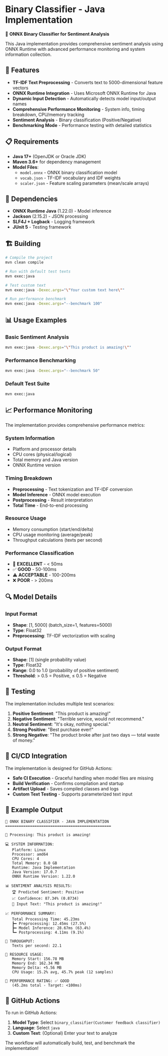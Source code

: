# Binary Classifier - Java Implementation

🤖 **ONNX Binary Classifier for Sentiment Analysis**

This Java implementation provides comprehensive sentiment analysis using ONNX Runtime with advanced performance monitoring and system information collection.

## 🚀 Features

- **TF-IDF Text Preprocessing** - Converts text to 5000-dimensional feature vectors
- **ONNX Runtime Integration** - Uses Microsoft ONNX Runtime for Java
- **Dynamic Input Detection** - Automatically detects model input/output names
- **Comprehensive Performance Monitoring** - System info, timing breakdown, CPU/memory tracking
- **Sentiment Analysis** - Binary classification (Positive/Negative)
- **Benchmarking Mode** - Performance testing with detailed statistics

## 📋 Requirements

- **Java 17+** (OpenJDK or Oracle JDK)
- **Maven 3.6+** for dependency management
- **Model Files**:
  - `model.onnx` - ONNX binary classification model
  - `vocab.json` - TF-IDF vocabulary and IDF weights
  - `scaler.json` - Feature scaling parameters (mean/scale arrays)

## 🔧 Dependencies

- **ONNX Runtime Java** (1.22.0) - Model inference
- **Jackson** (2.15.2) - JSON processing
- **SLF4J + Logback** - Logging framework
- **JUnit 5** - Testing framework

## 🏗️ Building

```bash
# Compile the project
mvn clean compile

# Run with default test texts
mvn exec:java

# Test custom text
mvn exec:java -Dexec.args="\"Your custom text here\""

# Run performance benchmark
mvn exec:java -Dexec.args="--benchmark 100"
```

## 📊 Usage Examples

### Basic Sentiment Analysis
```bash
mvn exec:java -Dexec.args="\"This product is amazing!\""
```

### Performance Benchmarking
```bash
mvn exec:java -Dexec.args="--benchmark 50"
```

### Default Test Suite
```bash
mvn exec:java
```

## 📈 Performance Monitoring

The implementation provides comprehensive performance metrics:

### System Information
- Platform and processor details
- CPU cores (physical/logical)
- Total memory and Java version
- ONNX Runtime version

### Timing Breakdown
- **Preprocessing** - Text tokenization and TF-IDF conversion
- **Model Inference** - ONNX model execution
- **Postprocessing** - Result interpretation
- **Total Time** - End-to-end processing

### Resource Usage
- Memory consumption (start/end/delta)
- CPU usage monitoring (average/peak)
- Throughput calculations (texts per second)

### Performance Classification
- 🚀 **EXCELLENT** - < 50ms
- ✅ **GOOD** - 50-100ms  
- ⚠️ **ACCEPTABLE** - 100-200ms
- ❌ **POOR** - > 200ms

## 🔍 Model Details

### Input Format
- **Shape**: [1, 5000] (batch_size=1, features=5000)
- **Type**: Float32
- **Preprocessing**: TF-IDF vectorization with scaling

### Output Format
- **Shape**: [1] (single probability value)
- **Type**: Float32
- **Range**: 0.0 to 1.0 (probability of positive sentiment)
- **Threshold**: > 0.5 = Positive, ≤ 0.5 = Negative

## 🧪 Testing

The implementation includes multiple test scenarios:

1. **Positive Sentiment**: "This product is amazing!"
2. **Negative Sentiment**: "Terrible service, would not recommend."
3. **Neutral Sentiment**: "It's okay, nothing special."
4. **Strong Positive**: "Best purchase ever!"
5. **Strong Negative**: "The product broke after just two days — total waste of money."

## 🔧 CI/CD Integration

The implementation is designed for GitHub Actions:

- **Safe CI Execution** - Graceful handling when model files are missing
- **Build Verification** - Confirms compilation and startup
- **Artifact Upload** - Saves compiled classes and logs
- **Custom Text Testing** - Supports parameterized text input

## 📝 Example Output

```
🤖 ONNX BINARY CLASSIFIER - JAVA IMPLEMENTATION
===============================================

🔄 Processing: This product is amazing!

💻 SYSTEM INFORMATION:
   Platform: Linux
   Processor: amd64
   CPU Cores: 4
   Total Memory: 8.0 GB
   Runtime: Java Implementation
   Java Version: 17.0.7
   ONNX Runtime Version: 1.22.0

📊 SENTIMENT ANALYSIS RESULTS:
   🏆 Predicted Sentiment: Positive
   📈 Confidence: 87.34% (0.8734)
   📝 Input Text: "This product is amazing!"

📈 PERFORMANCE SUMMARY:
   Total Processing Time: 45.23ms
   ┣━ Preprocessing: 12.45ms (27.5%)
   ┣━ Model Inference: 28.67ms (63.4%)
   ┗━ Postprocessing: 4.11ms (9.1%)

🚀 THROUGHPUT:
   Texts per second: 22.1

💾 RESOURCE USAGE:
   Memory Start: 156.78 MB
   Memory End: 162.34 MB
   Memory Delta: +5.56 MB
   CPU Usage: 15.2% avg, 45.7% peak (12 samples)

🎯 PERFORMANCE RATING: ✅ GOOD
   (45.2ms total - Target: <100ms)
```

## 🚀 GitHub Actions

To run in GitHub Actions:

1. **Model Type**: Select `binary_classifier(Customer feedback classifier)`
2. **Language**: Select `java`
3. **Custom Text**: (Optional) Enter your text to analyze

The workflow will automatically build, test, and benchmark the implementation! 